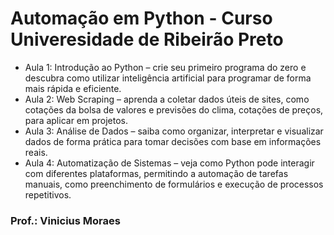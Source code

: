 # Automação em Python - Curso Univeresidade de Ribeirão Preto
* Aula 1: Introdução ao Python – crie seu primeiro programa do zero e descubra como utilizar inteligência artificial para programar de forma mais rápida e eficiente.
* Aula 2: Web Scraping – aprenda a coletar dados úteis de sites, como cotações da bolsa de valores e previsões do clima, cotações de preços, para aplicar em projetos.
* Aula 3: Análise de Dados – saiba como organizar, interpretar e visualizar dados de forma prática para tomar decisões com base em informações reais.
* Aula 4: Automatização de Sistemas – veja como Python pode interagir com diferentes plataformas, permitindo a automação de tarefas manuais, como preenchimento de formulários e execução de processos repetitivos.
### Prof.: Vinicius Moraes
 
